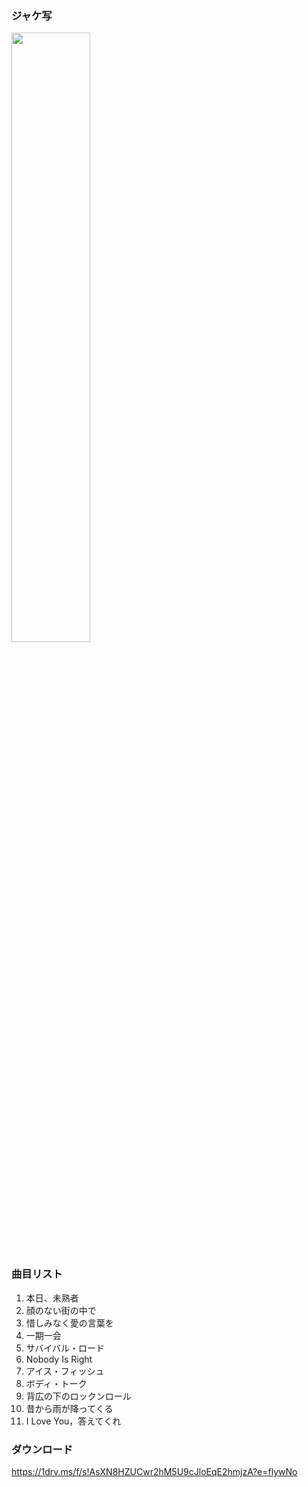 ### ジャケ写

<div><img src="https://github.com/KawausoJyou/KawausoJyou.github.io/assets/92703641/6d7e31d9-809a-4c11-9ed8-d8a05e553c6d" width="50%" height="50%"></div>

### 曲目リスト

1. 本日、未熟者
2. 顔のない街の中で
3. 惜しみなく愛の言葉を
4. 一期一会
5. サバイバル・ロード
6. Nobody Is Right
7. アイス・フィッシュ
8. ボディ・トーク
9. 背広の下のロックンロール
10. 昔から雨が降ってくる
11. I Love You，答えてくれ

### ダウンロード

https://1drv.ms/f/s!AsXN8HZUCwr2hM5U9cJloEqE2hmjzA?e=flywNo